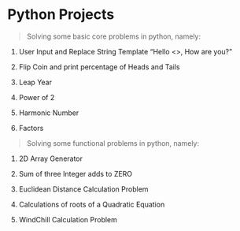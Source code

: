 # Python Projects

> Solving some basic core problems in python, namely:

1. User Input and Replace String Template “Hello <<UserName>>, How are you?”

2. Flip Coin and print percentage of Heads and Tails

3. Leap Year

4. Power of 2

5. Harmonic Number

6. Factors

> Solving some functional problems in python, namely:

1. 2D Array Generator

2. Sum of three Integer adds to ZERO

3. Euclidean Distance Calculation Problem

4. Calculations of roots of a Quadratic Equation

5. WindChill Calculation Problem